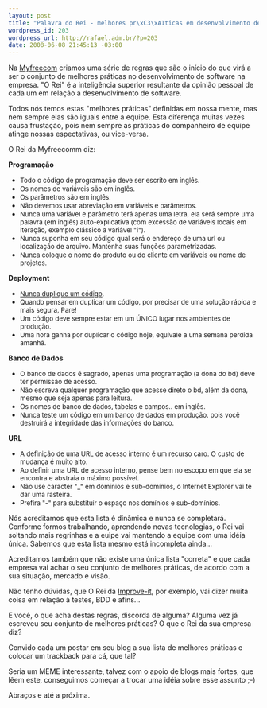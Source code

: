 ```yaml
--- 
layout: post
title: "Palavra do Rei - melhores pr\xC3\xA1ticas em desenvolvimento de software (proposta de meme)"
wordpress_id: 203
wordpress_url: http://rafael.adm.br/?p=203
date: 2008-06-08 21:45:13 -03:00
---
```

Na <a href="http://myfreecomm.com.br">Myfreecom</a> criamos uma série de regras que são o início do que virá a ser o conjunto de melhores práticas no desenvolvimento de software na empresa. "O Rei" é a inteligência superior resultante da opinião pessoal de cada um em relação a desenvolvimento de software.

Todos nós temos estas "melhores práticas" definidas em nossa mente, mas nem sempre elas são iguais entre a equipe. Esta diferença muitas vezes causa frustação, pois nem sempre as práticas do companheiro de equipe atinge nossas espectativas, ou vice-versa.

O Rei da Myfreecomm diz:

<strong>Programação</strong>
<ul>
	<li><span style="font-size: small;">Todo o código de programação deve ser escrito em inglês.</span></li>
	<li><span style="font-size: small;">Os nomes de variáveis são em inglês.</span></li>
	<li><span style="font-size: small;">Os parâmetros são em inglês.</span></li>
	<li><span style="font-size: small;">Não devemos usar abreviação em variáveis e parâmetros.</span></li>
	<li><span style="font-size: small;">Nunca uma variável e parâmetro terá apenas uma letra, ela será sempre uma palavra (em inglês) auto-explicativa (com excessão de variáveis locais em iteração, exemplo clássico a variável "i").</span></li>
	<li><span style="font-size: small;">Nunca suponha em seu código qual será o endereço de uma url ou localização de arquivo. Mantenha suas funções parametrizadas. </span></li>
	<li><span style="font-size: small;">Nunca coloque o nome do produto ou do cliente em variáveis ou nome de projetos.
</span></li>
</ul>
<strong>Deployment</strong>
<ul>
	<li><span style="font-size: small;"><a href="http://www.google.com/url?q=http%3A%2F%2Fen.wikipedia.org%2Fwiki%2FDon%2527t_repeat_yourself&amp;sa=D&amp;sntz=1&amp;usg=AFrqEzenADUVbponFiGrl7YhqQr26yo7cw">Nunca duplique um código</a>.</span></li>
	<li><span style="font-size: small;">Quando pensar em duplicar um código, por precisar de uma solução rápida e mais segura, Pare!</span></li>
	<li><span style="font-size: small;">Um código deve sempre estar em um ÚNICO lugar nos ambientes de produção.</span></li>
	<li><span style="font-size: small;">Uma hora ganha por duplicar o código hoje, equivale a uma semana perdida amanhã.</span></li>
</ul>
<strong>Banco de Dados</strong>
<ul>
	<li><span style="font-size: small;">O banco de dados é sagrado, apenas uma programação (a dona do bd) deve ter permissão de acesso.</span></li>
	<li><span style="font-size: small;">Não escreva qualquer programação que acesse direto o bd, além da dona, mesmo que seja apenas para leitura.</span></li>
	<li><span style="font-size: small;">Os nomes de banco de dados, tabelas e campos.. em inglês.</span></li>
	<li><span style="font-size: small;">Nunca teste um código em um banco de dados em produção, pois você destruirá a integridade das informações do banco.</span></li>
</ul>
<strong>URL</strong>
<ul>
	<li><span style="font-size: small;">A definição de uma URL de acesso interno é um recurso caro. O custo de mudança é muito alto.</span></li>
	<li><span style="font-size: small;">Ao definir uma URL de acesso interno, pense bem no escopo em que ela se encontra e abstraia o máximo possível.</span></li>
	<li><span style="font-size: small;">Não use caracter "_" em domínios e sub-domínios, o Internet Explorer vai te dar uma rasteira.</span></li>
	<li><span style="font-size: small;">Prefira "-" para substituir o espaço nos domínios e sub-domínios.</span></li>
</ul>
Nós acreditamos que esta lista é dinâmica e nunca se completará. Conforme formos trabalhando, aprendendo novas tecnologias, o Rei vai soltando mais regrinhas e a euipe vai mantendo a equipe com uma idéia única. Sabemos que esta lista mesmo está incompleta ainda...

Acreditamos também que não existe uma única lista "correta" e que cada empresa vai achar o seu conjunto de melhores práticas, de acordo com a sua situação, mercado e visão.

Não tenho dúvidas, que O Rei da <a href="http://www.improveit.com.br/en">Improve-it</a>, por exemplo, vai dizer muita coisa em relação à testes, BDD e afins...

E você, o que acha destas regras, discorda de alguma? Alguma vez já escreveu seu conjunto de melhores práticas? O que o Rei da sua empresa diz?

Convido cada um postar em seu blog a sua lista de melhores práticas e colocar um trackback para cá, que tal?

Seria um MEME interessante, talvez com o apoio de blogs mais fortes, que lêem este, conseguimos começar a trocar uma idéia sobre esse assunto ;-)

Abraços e até a próxima.
